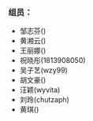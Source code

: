 ﻿
### 组员：
* 邹志芬()
* 黄湘云()
* 王丽娜()
* 祝晓彤(1813908050)
* 吴子艺(wzy99)
* 胡文豪()
* 汪颖(wyvita)
* 刘玲(chutzaph)
* 黄琪()


